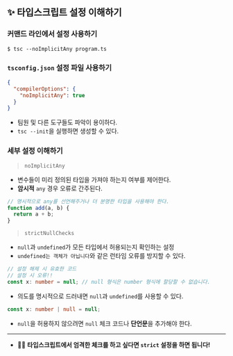 ## ✨ 타입스크립트 설정 이해하기

### 커맨드 라인에서 설정 사용하기

```shell
$ tsc --noImplicitAny program.ts
```

### `tsconfig.json` 설정 파일 사용하기

```json
{
  "compilerOptions": {
    "noImplicitAny": true
  }
}
```

- 팀원 및 다른 도구들도 파악이 용이하다.
- `tsc --init`을 실행하면 생성할 수 있다.

### 세부 설정 이해하기

> `noImplicitAny`

- 변수들이 미리 정의된 타입을 가져야 하는지 여부를 제어한다.
- **암시적** `any` 경우 오류로 간주된다.

```js
// 명시적으로 any를 선언해주거나 더 분명한 타입을 사용해야 한다.
function add(a, b) {
  return a + b;
}
```

> `strictNullChecks`

- `null`과 `undefined`가 모든 타입에서 허용되는지 확인하는 설정
- `undefined는 객체가 아닙니다`와 같은 런타임 오류를 방지할 수 있다.

```ts
// 설정 해제 시 유효한 코드
// 설정 시 오류!!
const x: number = null; // null 형식은 number 형식에 할당할 수 없습니다.
```

- 의도를 명시적으로 드러내면 `null`과 `undefined`를 사용할 수 있다.

```ts
const x: number | null = null;
```

- `null`을 허용하지 않으려면 `null` 체크 코드나 **단언문**을 추가해야 한다.

<hr/>

- 👩‍🏫 **타입스크립트에서 엄격한 체크를 하고 싶다면 `strict` 설정을 하면 됩니다!**
